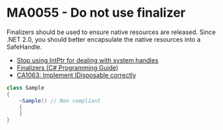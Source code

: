 # MA0055 - Do not use finalizer

Finalizers should be used to ensure native resources are released. Since .NET 2.0, you should better encapsulate the native resources into a SafeHandle.

- [Stop using IntPtr for dealing with system handles](https://www.meziantou.net/2019/05/13/stop-using-intptr-for-dealing-with-system-handles)
- [Finalizers (C# Programming Guide)](https://docs.microsoft.com/en-us/dotnet/csharp/programming-guide/classes-and-structs/finalizers)
- [CA1063: Implement IDisposable correctly](https://docs.microsoft.com/en-us/dotnet/fundamentals/code-analysis/quality-rules/ca1063)

````csharp
class Sample
{
    ~Sample() // Non compliant
    {
    }
}
````
